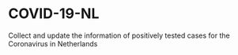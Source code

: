 # COVID-19-NL
Collect and update the information of positively tested cases for the Coronavirus in Netherlands
